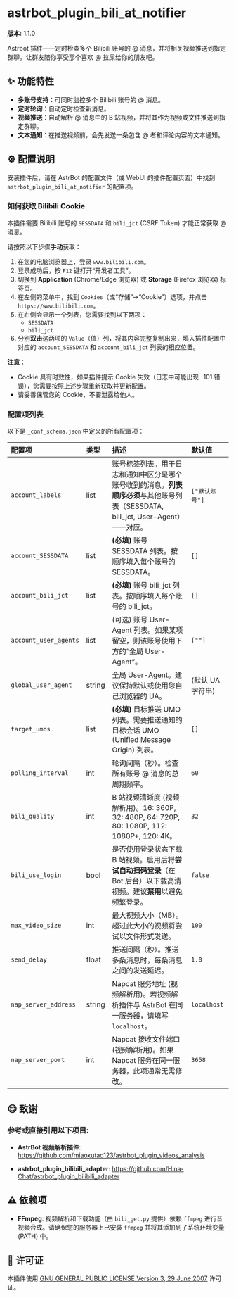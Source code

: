 # astrbot_plugin_bili_at_notifier

**版本:** 1.1.0

Astrbot 插件——定时检查多个 Bilibili 账号的 @ 消息，并将相关视频推送到指定群聊。让群友陪你享受那个喜欢 @ 拉屎给你的朋友吧。

## ✨ 功能特性

* **多账号支持**：可同时监控多个 Bilibili 账号的 @ 消息。
* **定时轮询**：自动定时检查新消息。
* **视频推送**：自动解析 @ 消息中的 B 站视频，并将其作为视频或文件推送到指定群聊。
* **文本通知**：在推送视频前，会先发送一条包含 @ 者和评论内容的文本通知。

## ⚙️ 配置说明

安装插件后，请在 AstrBot 的配置文件（或 WebUI 的插件配置页面）中找到 `astrbot_plugin_bili_at_notifier` 的配置项。

### 如何获取 Bilibili Cookie

本插件需要 Bilibili 账号的 `SESSDATA` 和 `bili_jct` (CSRF Token) 才能正常获取 @ 消息。

请按照以下步骤**手动**获取：

1.  在您的电脑浏览器上，登录 `www.bilibili.com`。
2.  登录成功后，按 `F12` 键打开“开发者工具”。
3.  切换到 **Application** (Chrome/Edge 浏览器) 或 **Storage** (Firefox 浏览器) 标签页。
4.  在左侧的菜单中，找到 `Cookies`（或“存储”->“Cookie”）选项，并点击 `https://www.bilibili.com`。
5.  在右侧会显示一个列表，您需要找到以下两项：
    * `SESSDATA`
    * `bili_jct`
6.  分别**双击**这两项的 `Value`（值）列，将其内容完整复制出来，填入插件配置中对应的 `account_SESSDATA` 和 `account_bili_jct` 列表的相应位置。

**注意**：
* Cookie 具有时效性，如果插件提示 Cookie 失效（日志中可能出现 -101 错误），您需要按照上述步骤重新获取并更新配置。
* 请妥善保管您的 Cookie，不要泄露给他人。

### 配置项列表

以下是 `_conf_schema.json` 中定义的所有配置项：

| 配置项 | 类型 | 描述 | 默认值 |
| :--- | :--- | :--- | :--- |
| `account_labels` | list | 账号标签列表。用于日志和通知中区分是哪个账号收到的消息。**列表顺序必须**与其他账号列表（SESSDATA, bili_jct, User-Agent）一一对应。 | `["默认账号"]` |
| `account_SESSDATA` | list | **(必填)** 账号 SESSDATA 列表。按顺序填入每个账号的 SESSDATA。 | `[]` |
| `account_bili_jct` | list | **(必填)** 账号 bili_jct 列表。按顺序填入每个账号的 bili_jct。 | `[]` |
| `account_user_agents` | list | (可选) 账号 User-Agent 列表。如果某项留空，则该账号使用下方的“全局 User-Agent”。 | `[""]` |
| `global_user_agent` | string | 全局 User-Agent。建议保持默认或使用您自己浏览器的 UA。 | (默认 UA 字符串) |
| `target_umos` | list | **(必填)** 目标推送 UMO 列表。需要推送通知的目标会话 UMO (Unified Message Origin) 列表。 | `[]` |
| `polling_interval` | int | 轮询间隔（秒）。检查所有账号 @ 消息的总周期频率。 | `60` |
| `bili_quality` | int | B 站视频清晰度 (视频解析用)。16: 360P, 32: 480P, 64: 720P, 80: 1080P, 112: 1080P+, 120: 4K。 | `32` |
| `bili_use_login` | bool | 是否使用登录状态下载 B 站视频。启用后将**尝试自动扫码登录**（在 Bot 后台）以下载高清视频。建议**禁用**以避免频繁登录。 | `false` |
| `max_video_size` | int | 最大视频大小（MB）。超过此大小的视频将尝试以文件形式发送。 | `100` |
| `send_delay` | float | 推送间隔（秒）。推送多条消息时，每条消息之间的发送延迟。 | `1.0` |
| `nap_server_address` | string | Napcat 服务地址 (视频解析用)。若视频解析插件与 AstrBot 在同一服务器，请填写 `localhost`。 | `localhost` |
| `nap_server_port` | int | Napcat 接收文件端口 (视频解析用)。如果 Napcat 服务在同一服务器，此项通常无需修改。 | `3658` |

## 😊 致谢

### 参考或直接引用以下项目:

* **AstrBot 视频解析插件**: https://github.com/miaoxutao123/astrbot_plugin_videos_analysis

* **astrbot_plugin_bilibili_adapter**: https://github.com/Hina-Chat/astrbot_plugin_bilibili_adapter


## ⚠️ 依赖项

* **FFmpeg**: 视频解析和下载功能（由 `bili_get.py` 提供）依赖 `ffmpeg` 进行音视频合成。请确保您的服务器上已安装 `ffmpeg` 并将其添加到了系统环境变量 (PATH) 中。

## 📄 许可证

本插件使用 [GNU GENERAL PUBLIC LICENSE Version 3, 29 June 2007](LICENSE) 许可证。